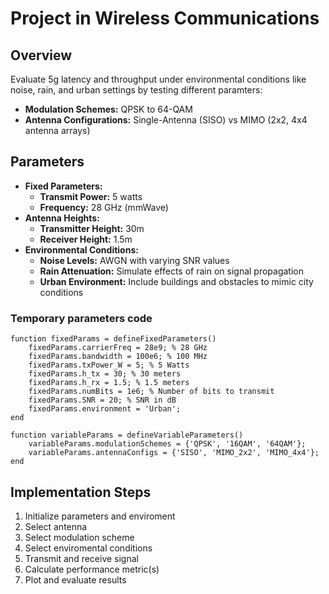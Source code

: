 # Project in Wireless Communications

## Overview
Evaluate 5g latency and throughput under environmental conditions like noise, rain, and urban settings by testing different paramters:
- **Modulation Schemes:** QPSK to 64-QAM
- **Antenna Configurations:** Single-Antenna (SISO) vs MIMO (2x2, 4x4 antenna arrays)

## Parameters
- **Fixed Parameters:**
    - **Transmit Power:** 5 watts
    - **Frequency:** 28 GHz (mmWave)
- **Antenna Heights:**
    - **Transmitter Height:** 30m
    - **Receiver Height:** 1.5m
- **Environmental Conditions:**
    - **Noise Levels:** AWGN with varying SNR values
    - **Rain Attenuation:** Simulate effects of rain on signal propagation
    - **Urban Environment:** Include buildings and obstacles to mimic city conditions

### Temporary parameters code
```
function fixedParams = defineFixedParameters()
    fixedParams.carrierFreq = 28e9; % 28 GHz
    fixedParams.bandwidth = 100e6; % 100 MHz
    fixedParams.txPower_W = 5; % 5 Watts
    fixedParams.h_tx = 30; % 30 meters
    fixedParams.h_rx = 1.5; % 1.5 meters
    fixedParams.numBits = 1e6; % Number of bits to transmit
    fixedParams.SNR = 20; % SNR in dB
    fixedParams.environment = 'Urban';
end

function variableParams = defineVariableParameters()
    variableParams.modulationSchemes = {'QPSK', '16QAM', '64QAM'};
    variableParams.antennaConfigs = {'SISO', 'MIMO_2x2', 'MIMO_4x4'};
end
```

## Implementation Steps
1. Initialize parameters and enviroment
2. Select antenna
3. Select modulation scheme
4. Select enviromental conditions
5. Transmit and receive signal
6. Calculate performance metric(s)
7. Plot and evaluate results
